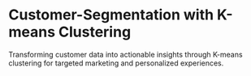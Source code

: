 # Customer-Segmentation with K-means Clustering
Transforming customer data into actionable insights through K-means clustering for targeted marketing and personalized experiences.
